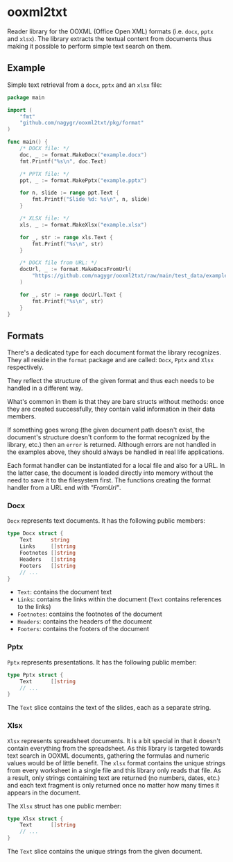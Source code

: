 # ooxml2txt

Reader library for the OOXML (Office Open XML) formats (i.e. `docx`, `pptx` and
`xlsx`). The library extracts the textual content from documents thus making it
possible to perform simple text search on them.

## Example

Simple text retrieval from a `docx`, `pptx` and an `xlsx` file:

```go
package main

import (
	"fmt"
	"github.com/nagygr/ooxml2txt/pkg/format"
)

func main() {
	/* DOCX file: */
	doc, _ := format.MakeDocx("example.docx")
	fmt.Printf("%s\n", doc.Text)

	/* PPTX file: */
	ppt, _ := format.MakePptx("example.pptx")

	for n, slide := range ppt.Text {
		fmt.Printf("Slide %d: %s\n", n, slide)
	}

	/* XLSX file: */
	xls, _ := format.MakeXlsx("example.xlsx")

	for _, str := range xls.Text {
		fmt.Printf("%s\n", str)
	}

	/* DOCX file from URL: */
	docUrl, _ := format.MakeDocxFromUrl(
		"https://github.com/nagygr/ooxml2txt/raw/main/test_data/example.docx",
	)

	for _, str := range docUrl.Text {
		fmt.Printf("%s\n", str)
	}
}
```

## Formats

There's a dedicated type for each document format the library recognizes. They
all reside in the `format` package and are called: `Docx`, `Pptx` and `Xlsx`
respectively.

They reflect the structure of the given format and thus each needs to be
handled in a different way.

What's common in them is that they are bare structs without methods: once they
are created successfully, they contain valid information in their data members.

If something goes wrong (the given document path doesn't exist, the document's
structure doesn't conform to the format recognized by the library, etc.) then
an `error` is returned. Although errors are not handled in the examples above,
they should always be handled in real life applications.

Each format handler can be instantiated for a local file and also for a URL. In
the latter case, the document is loaded directly into memory without the need
to save it to the filesystem first. The functions creating the format handler
from a URL end with *"FromUrl"*.

### Docx

`Docx` represents text documents. It has the following public members:

```go
type Docx struct {
	Text      string
	Links     []string
	Footnotes []string
	Headers   []string
	Footers   []string
	// ...
}
```

-	`Text`: contains the document text
-	`Links`: contains the links within the document (`Text` contains references
	to the links)
-	`Footnotes`: contains the footnotes of the document
-	`Headers`: contains the headers of the document
-	`Footers`: contains the footers of the document

### Pptx

`Pptx` represents presentations. It has the following public member:

```go
type Pptx struct {
	Text      []string
	// ...
}
```

The `Text` slice contains the text of the slides, each as a separate string.

### Xlsx

`Xlsx` represents spreadsheet documents. It is a bit special in that it doesn't
contain everything from the spreadsheet. As this library is targeted towards
text search in OOXML documents, gathering the formulas and numeric values would
be of little benefit. The `xlsx` format contains the unique strings from every
worksheet in a single file and this library only reads that file. As a result,
only strings containing text are returned (no numbers, dates, etc.) and each
text fragment is only returned once no matter how many times it appears in the
document.

The `Xlsx` struct has one public member:

```go
type Xlsx struct {
	Text      []string
	// ...
}
```

The `Text` slice contains the unique strings from the given document.
